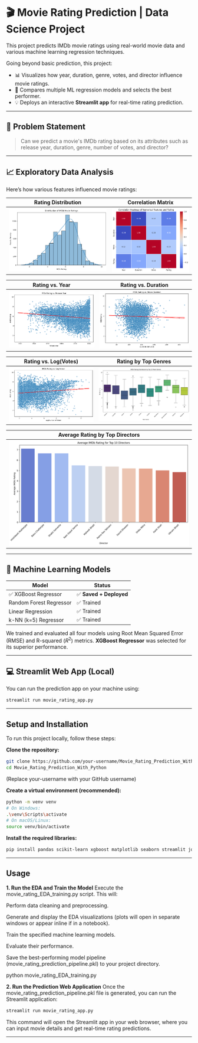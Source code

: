 # 🎬 Movie Rating Prediction | Data Science Project

This project predicts IMDb movie ratings using real-world movie data and various machine learning regression techniques.

Going beyond basic prediction, this project:
- 📊 Visualizes how year, duration, genre, votes, and director influence movie ratings.
- 🧠 Compares multiple ML regression models and selects the best performer.
- 💡 Deploys an interactive **Streamlit app** for real-time rating prediction.

---

## 📌 Problem Statement

> Can we predict a movie's IMDb rating based on its attributes such as release year, duration, genre, number of votes, and director?

---

## 📈 Exploratory Data Analysis

Here’s how various features influenced movie ratings:

| Rating Distribution | Correlation Matrix |
|---------------------|--------------------|
| ![](visuals/1.Distribution_Of_Movie_Rating.png) | ![](visuals/2.Correlation_Heatmap.png) |

| Rating vs. Year | Rating vs. Duration |
|-----------------|---------------------|
| ![](visuals/3.Movie_Rating_vs._Numerical_Features/IMDb_Rating_vs._Release_Year.png) | ![](visuals/3.Movie_Rating_vs._Numerical_Features/IMDb_Rating_vs._Movie_Duration.png) |

| Rating vs. Log(Votes) | Rating by Top Genres |
|-----------------------|----------------------|
| ![](visuals/3.Movie_Rating_vs._Numerical_Features/IMDb_Rating_vs._Votes.png) | ![](visuals/4.IMDb_Rating_Distribution_by_Top_Genres.png) |

| Average Rating by Top Directors |
|---------------------------------|
| ![](visuals/5.Average_IMDb_Rating_by_Top_Directors.png) |

---

## 🧠 Machine Learning Models

| Model                   | Status      |
|-------------------------|-------------|
| ✅ XGBoost Regressor    | ✅ **Saved + Deployed** |
| Random Forest Regressor | ✅ Trained  |
| Linear Regression       | ✅ Trained  |
| k-NN (k=5) Regressor    | ✅ Trained  |

We trained and evaluated all four models using Root Mean Squared Error (RMSE) and R-squared ($R^2$) metrics. **XGBoost Regressor** was selected for its superior performance.

---

## 💻 Streamlit Web App (Local)

You can run the prediction app on your machine using:

```bash
streamlit run movie_rating_app.py
```

---

## Setup and Installation
To run this project locally, follow these steps:

**Clone the repository:**

```bash
git clone https://github.com/your-username/Movie_Rating_Prediction_With_Python.git
cd Movie_Rating_Prediction_With_Python
```

(Replace your-username with your GitHub username)

**Create a virtual environment (recommended):**

```bash
python -m venv venv
# On Windows:
.\venv\Scripts\activate
# On macOS/Linux:
source venv/bin/activate
```

**Install the required libraries:**

```bash
pip install pandas scikit-learn xgboost matplotlib seaborn streamlit joblib
```

---

## Usage

**1. Run the EDA and Train the Model**
Execute the movie_rating_EDA_training.py script. This will:

Perform data cleaning and preprocessing.

Generate and display the EDA visualizations (plots will open in separate windows or appear inline if in a notebook).

Train the specified machine learning models.

Evaluate their performance.

Save the best-performing model pipeline (movie_rating_prediction_pipeline.pkl) to your project directory.

python movie_rating_EDA_training.py

**2. Run the Prediction Web Application**
Once the movie_rating_prediction_pipeline.pkl file is generated, you can run the Streamlit application:

```bash
streamlit run movie_rating_app.py
``` 

This command will open the Streamlit app in your web browser, where you can input movie details and get real-time rating predictions.

---